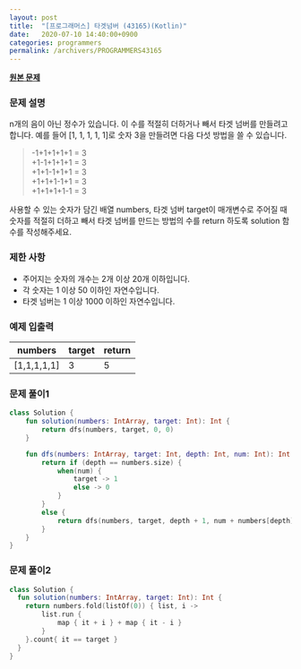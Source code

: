 ```yaml
---
layout: post
title:  "[프로그래머스] 타겟넘버 (43165)(Kotlin)"
date:   2020-07-10 14:40:00+0900
categories: programmers
permalink: /archivers/PROGRAMMERS43165
---
```


**[원본 문제](https://programmers.co.kr/learn/courses/30/lessons/43165)**

### 문제 설명

n개의 음이 아닌 정수가 있습니다. 이 수를 적절히 더하거나 빼서 타겟 넘버를 만들려고 합니다. 예를 들어 [1, 1, 1, 1, 1]로 숫자 3을 만들려면 다음 다섯 방법을 쓸 수 있습니다.

> \-1\+1\+1\+1\+1 \= 3<br>\+1\-1\+1\+1\+1 \= 3<br>\+1\+1\-1\+1\+1 \= 3<br>\+1\+1\+1\-1\+1 \= 3<br>\+1\+1\+1\+1\-1 \= 3

사용할 수 있는 숫자가 담긴 배열 numbers, 타겟 넘버 target이 매개변수로 주어질 때 숫자를 적절히 더하고 빼서 타겟 넘버를 만드는 방법의 수를 return 하도록 solution 함수를 작성해주세요.

### 제한 사항

  * 주어지는 숫자의 개수는 2개 이상 20개 이하입니다.
  * 각 숫자는 1 이상 50 이하인 자연수입니다.
  * 타겟 넘버는 1 이상 1000 이하인 자연수입니다.

### 예제 입출력

|numbers|target|return|
|-|-|-|
|[1,1,1,1,1]|3|5|

### 문제 풀이1

```kotlin
class Solution {
    fun solution(numbers: IntArray, target: Int): Int {
        return dfs(numbers, target, 0, 0)
    }

    fun dfs(numbers: IntArray, target: Int, depth: Int, num: Int): Int {
        return if (depth == numbers.size) {
            when(num) {
                target -> 1
                else -> 0
            }
        }
        else {
            return dfs(numbers, target, depth + 1, num + numbers[depth]) + dfs(numbers, target, depth + 1, num - numbers[depth])
        }
    }
}
```

### 문제 풀이2

```kotlin
class Solution {
  fun solution(numbers: IntArray, target: Int): Int {
    return numbers.fold(listOf(0)) { list, i ->
        list.run {
            map { it + i } + map { it - i }
        }
    }.count{ it == target }
  }
}
```
